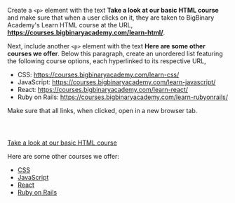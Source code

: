 Create a `<p>` element with the text **Take a look at our basic HTML course** and make sure that when a user clicks on it, they are taken to BigBinary Academy's Learn HTML course at the URL, **https://courses.bigbinaryacademy.com/learn-html/**.


Next, include another `<p>` element with the text **Here are some other courses we offer**. Below this paragraph, create an unordered list featuring the following course options, each hyperlinked to its respective URL,

- CSS: https://courses.bigbinaryacademy.com/learn-css/
- JavaScript: https://courses.bigbinaryacademy.com/learn-javascript/
- React: https://courses.bigbinaryacademy.com/learn-react/
- Ruby on Rails: https://courses.bigbinaryacademy.com/learn-rubyonrails/

Make sure that all links, when clicked, open in a new browser tab.

<codeblock language="html" type="exercise" testMode="fixedInput">
<code>
<!-- Write code here -->
</code>
<solution>
<!-- Write code here -->
<p>
  <a href="https://courses.bigbinaryacademy.com/learn-html/" target="_blank">Take a look at our basic HTML course</a>
</p>
<p>Here are some other courses we offer:</p>
<ul>
    <li>
        <a href="https://courses.bigbinaryacademy.com/learn-css/" target="_blank">CSS</a>
    </li>
    <li>
        <a href="https://courses.bigbinaryacademy.com/learn-javascript/" target="_blank">JavaScript</a>
    </li>
    <li>
        <a href="https://courses.bigbinaryacademy.com/learn-react/" target="_blank">React</a>
    </li>
    <li>
        <a href="https://courses.bigbinaryacademy.com/learn-rubyonrails/" target="_blank">Ruby on Rails</a>
    </li>
</ul>
</solution>
</codeblock>
